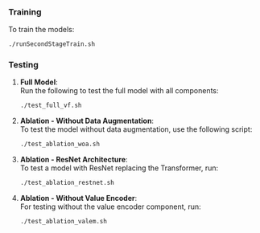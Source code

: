 ### Training

To train the models:

```bash
./runSecondStageTrain.sh
```


### Testing

1. **Full Model**:  
   Run the following to test the full model with all components:
   ```bash
   ./test_full_vf.sh
   ```

2. **Ablation - Without Data Augmentation**:  
   To test the model without data augmentation, use the following script:
   ```bash
   ./test_ablation_woa.sh
   ```

3. **Ablation - ResNet Architecture**:  
   To test a model with ResNet replacing the Transformer, run:
   ```bash
   ./test_ablation_restnet.sh
   ```

4. **Ablation - Without Value Encoder**:  
   For testing without the value encoder component, run:
   ```bash
   ./test_ablation_valem.sh
   ```
